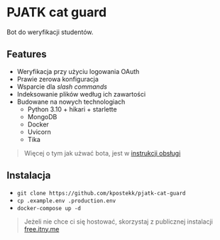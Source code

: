 # PJATK cat guard
Bot do weryfikacji studentów.

## Features
 - Weryfikacja przy użyciu logowania OAuth
 - Prawie zerowa konfiguracja
 - Wsparcie dla *slash commands*
 - Indeksowanie plików według ich zawartości
 - Budowane na nowych technologiach
   - Python 3.10 + hikari + starlette
   - MongoDB
   - Docker
   - Uvicorn
   - Tika

> Więcej o tym jak użwać bota, jest w [instrukcji obsługi](https://github.com/pjatk21/pjatk-cat-guard/blob/main/MANUAL.md)

## Instalacja
 - `git clone https://github.com/kpostekk/pjatk-cat-guard`
 - `cp .example.env .production.env`
 - `docker-compose up -d`
 > Jeżeli nie chce ci się hostować, skorzystaj z publicznej instalacji [free.itny.me](https://free.itny.me/)
